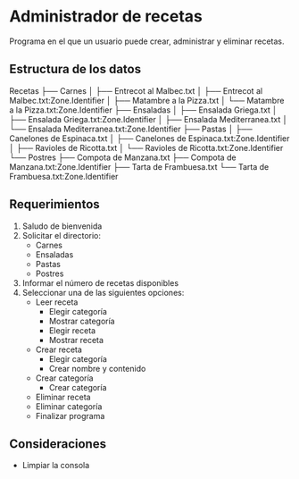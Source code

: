 # Administrador de recetas

Programa en el que un usuario puede crear, administrar y eliminar recetas.

## Estructura de los datos

Recetas
├── Carnes
│   ├── Entrecot al Malbec.txt
│   ├── Entrecot al Malbec.txt:Zone.Identifier
│   ├── Matambre a la Pizza.txt
│   └── Matambre a la Pizza.txt:Zone.Identifier
├── Ensaladas
│   ├── Ensalada Griega.txt
│   ├── Ensalada Griega.txt:Zone.Identifier
│   ├── Ensalada Mediterranea.txt
│   └── Ensalada Mediterranea.txt:Zone.Identifier
├── Pastas
│   ├── Canelones de Espinaca.txt
│   ├── Canelones de Espinaca.txt:Zone.Identifier
│   ├── Ravioles de Ricotta.txt
│   └── Ravioles de Ricotta.txt:Zone.Identifier
└── Postres
    ├── Compota de Manzana.txt
    ├── Compota de Manzana.txt:Zone.Identifier
    ├── Tarta de Frambuesa.txt
    └── Tarta de Frambuesa.txt:Zone.Identifier

## Requerimientos

1. Saludo de bienvenida
2. Solicitar el directorio:
   - Carnes
   - Ensaladas
   - Pastas
   - Postres
3. Informar el número de recetas disponibles
4. Seleccionar una de las siguientes opciones:
   - Leer receta
     - Elegir categoría
     - Mostrar categoría
     - Elegir receta
     - Mostrar receta
   - Crear receta
     - Elegir categoría
     - Crear nombre y contenido
   - Crear categoría
     - Crear categoría
   - Eliminar receta
   - Eliminar categoría
   - Finalizar programa

## Consideraciones

- Limpiar la consola
